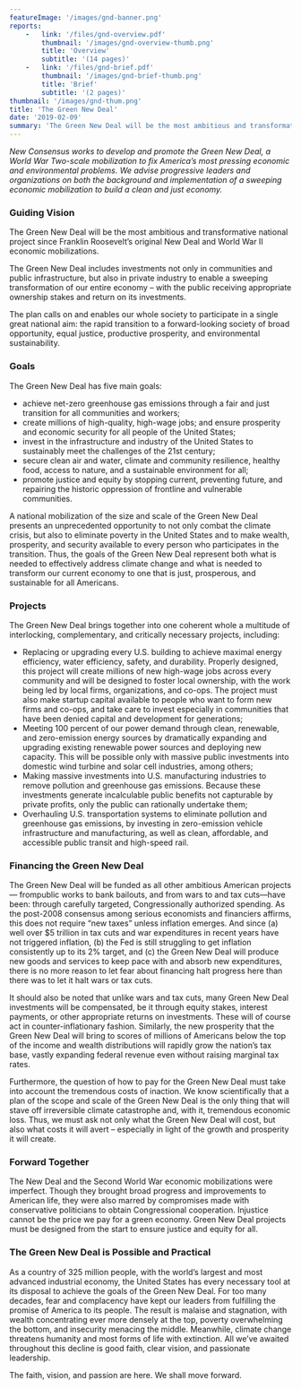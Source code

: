 ```yaml
---
featureImage: '/images/gnd-banner.png'
reports:
    -   link: '/files/gnd-overview.pdf'
        thumbnail: '/images/gnd-overview-thumb.png'
        title: 'Overview'
        subtitle: '(14 pages)'
    -   link: '/files/gnd-brief.pdf'
        thumbnail: '/images/gnd-brief-thumb.png'
        title: 'Brief'
        subtitle: '(2 pages)'
thumbnail: '/images/gnd-thum.png'
title: 'The Green New Deal'
date: '2019-02-09'
summary: 'The Green New Deal will be the most ambitious and transformative national project since Franklin Roosevelt’s original New Deal and World War II economic mobilizations. Through a combination of investments not only in communities and public infrastructure, but also in private industry, we can accomplish a sweeping transformation of our entire economy to build a clean, thriving society.'
---
```


*New Consensus works to develop and promote the Green New Deal, a World War Two-scale mobilization to fix America’s most pressing economic and environmental problems. We advise progressive leaders and organizations on both the background  and implementation of a sweeping economic mobilization to build a clean and just economy.*

### Guiding Vision
The Green New Deal will be the most ambitious and transformative national project since Franklin Roosevelt’s original New Deal and World War II economic mobilizations.

The Green New Deal includes investments not only in communities and public infrastructure, but also in private industry to enable a sweeping transformation of our entire economy – with the public receiving appropriate ownership stakes and return on its investments.

The plan calls on and enables our whole society to participate in a single great national aim: the rapid transition to a forward-looking society of broad opportunity, equal justice, productive prosperity, and environmental sustainability.

### Goals
The Green New Deal has five main goals:

- achieve net-zero greenhouse gas emissions through a fair and just transition for all communities and workers;
- create millions of high-quality, high-wage jobs; and ensure prosperity and economic security for all people of the United States;
- invest in the infrastructure and industry of the United States to sustainably meet the challenges of the 21st century;
- secure clean air and water, climate and community resilience, healthy food, access to nature, and a sustainable environment for all;
- promote justice and equity by stopping current, preventing future, and repairing the historic oppression of frontline and vulnerable communities.

A national mobilization of the size and scale of the Green New Deal presents an unprecedented opportunity to not only combat the climate crisis, but also to eliminate poverty in the United States and to make wealth, prosperity, and security available to every person who participates in the transition. Thus, the goals of the Green New Deal represent both what is needed to effectively address climate change and what is needed to transform our current economy to one that is just, prosperous, and sustainable for all Americans.

### Projects
The Green New Deal brings together into one coherent whole a multitude of interlocking, complementary, and critically necessary projects, including:

- Replacing or upgrading every U.S. building to achieve maximal energy efficiency, water efficiency, safety, and durability. Properly designed, this project will create millions of new high-wage jobs across every community and will be designed to foster local ownership, with the work being led by local firms, organizations, and co-ops. The project must also make startup capital available to people who want to form new firms and co-ops, and take care to invest especially in communities that have been denied capital and development for generations;
- Meeting 100 percent of our power demand through clean, renewable, and zero-emission energy sources by dramatically expanding and upgrading existing renewable power sources and deploying new capacity. This will be possible only with massive public investments into domestic wind turbine and solar cell industries, among others;
- Making massive investments into U.S. manufacturing industries to remove pollution and greenhouse gas emissions. Because these investments generate incalculable public benefits not capturable by private profits, only the public can rationally undertake them;
- Overhauling U.S. transportation systems to eliminate pollution and greenhouse gas emissions, by investing in zero-emission vehicle infrastructure and manufacturing, as well as clean, affordable, and accessible public transit and high-speed rail.

### Financing the Green New Deal
The Green New Deal will be funded as all other ambitious American projects— frompublic works to bank bailouts, and from wars to and tax cuts—have been: through carefully targeted, Congressionally authorized spending. As the post-2008 consensus among serious economists and financiers affirms, this does not require “new taxes” unless inflation emerges. And since (a) well over $5 trillion in tax cuts and war expenditures in recent years have not triggered inflation, (b) the Fed is still struggling to get inflation consistently up to its 2% target, and (c) the Green New Deal will produce new goods and services to keep pace with and absorb new expenditures, there is no more reason to let fear about financing halt progress here than there was to let it halt wars or tax cuts.

It should also be noted that unlike wars and tax cuts, many Green New Deal investments will be compensated, be it through equity stakes, interest payments, or other appropriate returns on investments. These will of course act in counter-inflationary fashion. Similarly, the new prosperity that the Green New Deal will bring to scores of millions of Americans below the top of the income and wealth distributions will rapidly grow the nation’s tax base, vastly expanding federal revenue even without raising marginal tax rates.

Furthermore, the question of how to pay for the Green New Deal must take into account the tremendous costs of inaction. We know scientifically that a plan of the scope and scale of the Green New Deal is the only thing that will stave off irreversible climate catastrophe and, with it, tremendous economic loss. Thus, we must ask not only what the Green New Deal will cost, but also what costs it will avert – especially in light of the growth and prosperity it will create.

### Forward Together
The New Deal and the Second World War economic mobilizations were imperfect. Though they brought broad progress and improvements to American life, they were also marred by compromises made with conservative politicians to obtain Congressional cooperation. Injustice cannot be the price we pay for a green economy. Green New Deal projects must be designed from the start to ensure justice and equity for all.

### The Green New Deal is Possible and Practical
As a country of 325 million people, with the world’s largest and most advanced industrial economy, the United States has every necessary tool at its disposal to achieve the goals of the Green New Deal. For too many decades, fear and complacency have kept our leaders from fulfilling the promise of America to its people. The result is malaise and stagnation, with wealth concentrating ever more densely at the top, poverty overwhelming the bottom, and insecurity menacing the middle. Meanwhile, climate change threatens humanity and most forms of life with extinction. All we’ve awaited throughout this decline is good faith, clear vision, and passionate leadership.

The faith, vision, and passion are here. We shall move forward.
